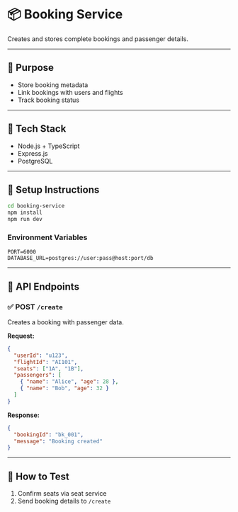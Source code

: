 # 📦 Booking Service

Creates and stores complete bookings and passenger details.

---

## 📌 Purpose

- Store booking metadata
- Link bookings with users and flights
- Track booking status

---

## 🧰 Tech Stack

- Node.js + TypeScript
- Express.js
- PostgreSQL

---

## 🚀 Setup Instructions

```bash
cd booking-service
npm install
npm run dev
````

### Environment Variables

```
PORT=6000
DATABASE_URL=postgres://user:pass@host:port/db
```

---

## 🔗 API Endpoints

### ✅ POST `/create`

Creates a booking with passenger data.

**Request:**

```json
{
  "userId": "u123",
  "flightId": "AI101",
  "seats": ["1A", "1B"],
  "passengers": [
    { "name": "Alice", "age": 28 },
    { "name": "Bob", "age": 32 }
  ]
}
```

**Response:**

```json
{
  "bookingId": "bk_001",
  "message": "Booking created"
}
```

---

## 🧪 How to Test

1. Confirm seats via seat service
2. Send booking details to `/create`